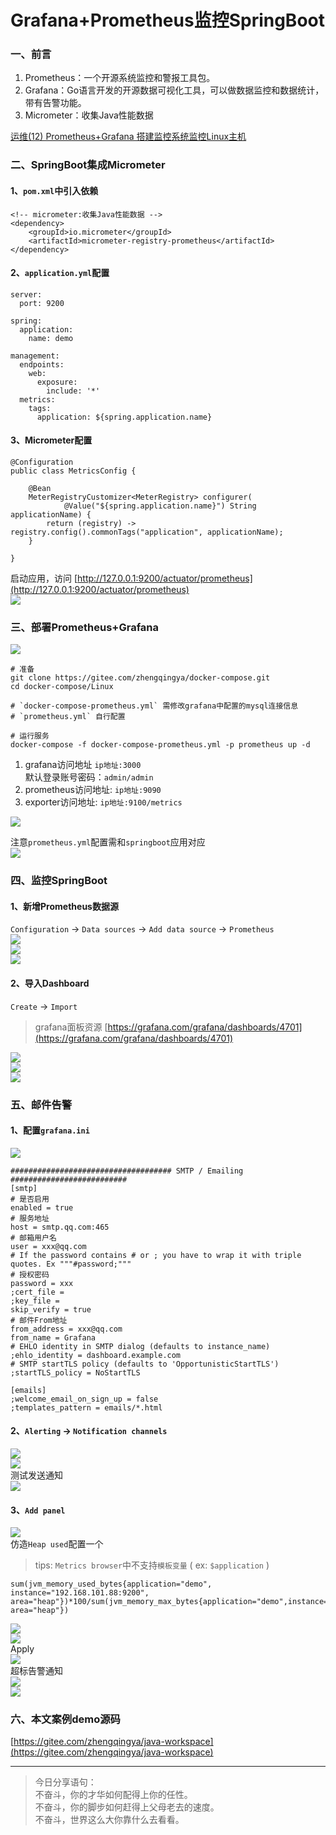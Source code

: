 # Grafana+Prometheus监控SpringBoot

### 一、前言

1. Prometheus：一个开源系统监控和警报工具包。
2. Grafana：Go语言开发的开源数据可视化工具，可以做数据监控和数据统计，带有告警功能。
3. Micrometer：收集Java性能数据

[运维(12) Prometheus+Grafana 搭建监控系统监控Linux主机](https://zhengqing.blog.csdn.net/article/details/120464947)

### 二、SpringBoot集成Micrometer

#### 1、`pom.xml`中引入依赖

```
<!-- micrometer:收集Java性能数据 -->
<dependency>
    <groupId>io.micrometer</groupId>
    <artifactId>micrometer-registry-prometheus</artifactId>
</dependency>
```

#### 2、`application.yml`配置

```
server:
  port: 9200

spring:
  application:
    name: demo

management:
  endpoints:
    web:
      exposure:
        include: '*'
  metrics:
    tags:
      application: ${spring.application.name}
```

#### 3、Micrometer配置

```
@Configuration
public class MetricsConfig {

    @Bean
    MeterRegistryCustomizer<MeterRegistry> configurer(
            @Value("${spring.application.name}") String applicationName) {
        return (registry) -> registry.config().commonTags("application", applicationName);
    }

}
```

启动应用，访问 [http://127.0.0.1:9200/actuator/prometheus](http://127.0.0.1:9200/actuator/prometheus)  
![](./images/02-Grafana+Prometheus监控SpringBoot-1690509188239.png)

### 三、部署Prometheus+Grafana

![](./images/02-Grafana+Prometheus监控SpringBoot-1690509189059.png)

```
# 准备
git clone https://gitee.com/zhengqingya/docker-compose.git
cd docker-compose/Linux

# `docker-compose-prometheus.yml` 需修改grafana中配置的mysql连接信息
# `prometheus.yml` 自行配置

# 运行服务
docker-compose -f docker-compose-prometheus.yml -p prometheus up -d
```

1. grafana访问地址 `ip地址:3000`  
   默认登录账号密码：`admin/admin`
2. prometheus访问地址: `ip地址:9090`
3. exporter访问地址: `ip地址:9100/metrics`

![](./images/02-Grafana+Prometheus监控SpringBoot-1690509189139.png)

注意`prometheus.yml`配置需和`springboot`应用对应  
![](./images/02-Grafana+Prometheus监控SpringBoot-1690509189232.png)

### 四、监控SpringBoot

#### 1、新增Prometheus数据源

`Configuration` -> `Data sources` -> `Add data source` -> `Prometheus`  
![](./images/02-Grafana+Prometheus监控SpringBoot-1690509189743.png)  
![](./images/02-Grafana+Prometheus监控SpringBoot-1690509189834.png)  
![](./images/02-Grafana+Prometheus监控SpringBoot-1690509189934.png)

#### 2、导入Dashboard

`Create` -> `Import`

> grafana面板资源 [https://grafana.com/grafana/dashboards/4701](https://grafana.com/grafana/dashboards/4701)

![](./images/02-Grafana+Prometheus监控SpringBoot-1690509190019.png)  
![](./images/02-Grafana+Prometheus监控SpringBoot-1690509190102.png)  
![](./images/02-Grafana+Prometheus监控SpringBoot-1690509190721.png)

### 五、邮件告警

#### 1、配置`grafana.ini`

![](./images/02-Grafana+Prometheus监控SpringBoot-1690509190795.png)

```
#################################### SMTP / Emailing ##########################
[smtp]
# 是否启用
enabled = true
# 服务地址
host = smtp.qq.com:465
# 邮箱用户名
user = xxx@qq.com
# If the password contains # or ; you have to wrap it with triple quotes. Ex """#password;"""
# 授权密码
password = xxx
;cert_file =
;key_file =
skip_verify = true
# 邮件From地址
from_address = xxx@qq.com
from_name = Grafana
# EHLO identity in SMTP dialog (defaults to instance_name)
;ehlo_identity = dashboard.example.com
# SMTP startTLS policy (defaults to 'OpportunisticStartTLS')
;startTLS_policy = NoStartTLS

[emails]
;welcome_email_on_sign_up = false
;templates_pattern = emails/*.html
```

#### 2、`Alerting` -> `Notification channels`

![](./images/02-Grafana+Prometheus监控SpringBoot-1690509190889.png)  
![](./images/02-Grafana+Prometheus监控SpringBoot-1690509190990.png)  
测试发送通知  
![](./images/02-Grafana+Prometheus监控SpringBoot-1690509191085.png)

#### 3、`Add panel`

![](./images/02-Grafana+Prometheus监控SpringBoot-1690509191253.png)  
仿造`Heap used`配置一个

> tips: `Metrics browser`中不支持`模板变量` ( ex: `$application` )

```
sum(jvm_memory_used_bytes{application="demo", instance="192.168.101.88:9200", area="heap"})*100/sum(jvm_memory_max_bytes{application="demo",instance="192.168.101.88:9200", area="heap"})
```

![](./images/02-Grafana+Prometheus监控SpringBoot-1690509191695.png)  
![](./images/02-Grafana+Prometheus监控SpringBoot-1690509191847.png)  
Apply  
![](./images/02-Grafana+Prometheus监控SpringBoot-1690509191928.png)  
超标告警通知  
![](./images/02-Grafana+Prometheus监控SpringBoot-1690509192094.png)  
![](./images/02-Grafana+Prometheus监控SpringBoot-1690509192288.png)

### 六、本文案例demo源码

[https://gitee.com/zhengqingya/java-workspace](https://gitee.com/zhengqingya/java-workspace)

---

> 今日分享语句：  
> 不奋斗，你的才华如何配得上你的任性。  
> 不奋斗，你的脚步如何赶得上父母老去的速度。  
> 不奋斗，世界这么大你靠什么去看看。
